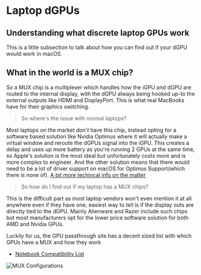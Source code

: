 # Laptop dGPUs

## Understanding what discrete laptop GPUs work

This is a little subsection to talk about how you can find out if your dGPU would work in macOS.

## What in the world is a MUX chip?

So a MUX chip is a multiplexer which handles how the iGPU and dGPU are routed to the internal display, with the dGPU always being hooked up-to the external outputs like HDMI and DisplayPort. This is what real MacBooks have for their graphics switching.

> So where's the issue with normal laptops?

Most laptops on the market _don't_ have this chip, instead opting for a software based solution like Nvidia Optimus where it will actually make a virtual window and reroute the dGPUs signal into the iGPU. This creates a delay and uses up more battery as you're running 2 GPUs at the same time, so Apple's solution is the most ideal but unfortunately costs more and is more complex to engineer. And the other solution means that there would need to be a lot of driver support on macOS for Optimus Support\(which there is none of\). [A bit more techincal info on the matter](https://www.reddit.com/r/hackintosh/comments/6omyzc/nvidia_optimus_really_never_going_to_happen_for/dkj20xt/)

> So how do I find out if my laptop has a MUX chips?

This is the difficult part as most laptop vendors won't even mention it at all anywhere even if they have one, easiest way to tell is if the display outs are directly tied to the dGPU. Mainly Alienware and Razer include such chips but most manufacturers opt for the lower price software solution for both AMD and Nvidia GPUs.

Luckily for us, the GPU passthrough site has a decent sized list with which GPUs have a MUX and how they work

* [Notebook Compatibility List](https://gpu-passthrough.com)

![MUX Configurations](https://media.discordapp.net/attachments/573338411503714324/653771022696185895/LaptopGPUs.png)

